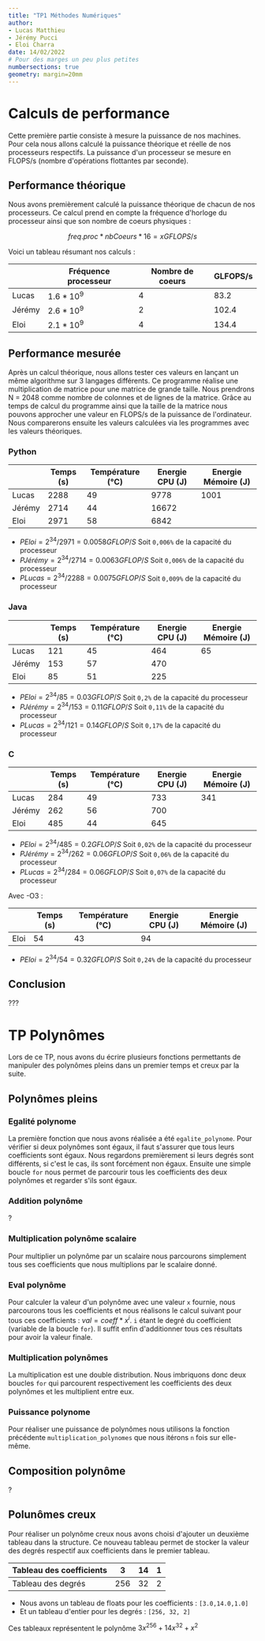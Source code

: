 ```yaml
---
title: "TP1 Méthodes Numériques"
author:
- Lucas Matthieu
- Jérémy Pucci
- Eloi Charra
date: 14/02/2022
# Pour des marges un peu plus petites
numbersections: true
geometry: margin=20mm
---
```

# Calculs de performance

Cette première partie consiste à mesure la puissance de nos machines. Pour cela nous allons calculé la puissance théorique et réelle de nos processeurs respectifs. La puissance d'un processeur se mesure en FLOPS/s (nombre d'opérations flottantes par seconde).

## Performance théorique

Nous avons premièrement calculé la puissance théorique de chacun de nos processeurs. Ce calcul prend en compte la fréquence d'horloge du processeur ainsi que son nombre de coeurs physiques :

$$ freq.proc * nbCoeurs * 16 = x GFLOPS/s$$

Voici un tableau résumant nos calculs :

|        | Fréquence processeur | Nombre de coeurs | GLFOPS/s |
|--------|----------------------|------------------|----------|
| Lucas  |  $1.6*10^9$          | 4                | 83.2     |
| Jérémy |  $2.6*10^9$          | 2                | 102.4    |
| Eloi   |  $2.1*10^9$          | 4                | 134.4    |

## Performance mesurée

Après un calcul théorique, nous allons tester ces valeurs en lançant un même algorithme sur 3 langages différents. Ce programme réalise une multiplication de matrice pour une matrice de grande taille. Nous prendrons N = 2048 comme nombre de colonnes et de lignes de la matrice. Grâce au temps de calcul du programme ainsi que la taille de la matrice nous pouvons approcher une valeur en FLOPS/s de la puissance de l'ordinateur. Nous comparerons ensuite les valeurs calculées via les programmes avec les valeurs théoriques.

### Python

|        | Temps (s) | Température (°C) | Energie CPU (J) | Energie Mémoire (J) |
|--------|-----------|------------------|-----------------|---------------------|
| Lucas  | 2288      | 49               | 9778            | 1001                |
| Jérémy | 2714      | 44               | 16672           |                     |
| Eloi   | 2971      | 58               | 6842            |                     |

- $PEloi = 2^{34} / 2971 = 0.0058 GFLOP/S$ Soit `0,006%` de la capacité du processeur
- $PJérémy = 2^{34} / 2714 = 0.0063 GFLOP/S$ Soit `0,006%` de la capacité du processeur
- $PLucas = 2^{34} / 2288 = 0.0075 GFLOP/S$ Soit `0,009%` de la capacité du processeur

### Java

|        | Temps (s) | Température (°C) | Energie CPU (J) | Energie Mémoire (J) |
|--------|-----------|------------------|-----------------|---------------------|
| Lucas  | 121       | 45               | 464             | 65                  |
| Jérémy | 153       | 57               | 470             |                     |
| Eloi   | 85        | 51               | 225             |                     |


- $PEloi = 2^{34} / 85 = 0.03 GFLOP/S$ Soit `0,2%` de la capacité du processeur
- $PJérémy = 2^{34} / 153 = 0.11 GFLOP/S$ Soit `0,11%` de la capacité du processeur
- $PLucas = 2^{34} / 121 = 0.14 GFLOP/S$ Soit `0,17%` de la capacité du processeur

### C

|        | Temps (s) | Température (°C) | Energie CPU (J) | Energie Mémoire (J) |
|--------|-----------|------------------|-----------------|---------------------|
| Lucas  | 284       | 49               | 733             | 341                 |
| Jérémy | 262       | 56               | 700             |                     |
| Eloi   | 485       | 44               | 645             |                     |

- $PEloi = 2^{34} / 485 = 0.2 GFLOP/S$ Soit `0,02%` de la capacité du processeur
- $PJérémy = 2^{34} / 262 = 0.06 GFLOP/S$ Soit `0,06%` de la capacité du processeur
- $PLucas = 2^{34} / 284 = 0.06 GFLOP/S$ Soit `0,07%` de la capacité du processeur

Avec -O3 :

|      | Temps (s) | Température (°C) | Energie CPU (J) | Energie Mémoire (J) |
|------|-----------|------------------|-----------------|---------------------|
| Eloi | 54        | 43               | 94              |                     |

- $PEloi = 2^{34} / 54 = 0.32 GFLOP/S$ Soit `0,24%` de la capacité du processeur

## Conclusion

???

# TP Polynômes

Lors de ce TP, nous avons du écrire plusieurs fonctions permettants de manipuler des polynômes pleins dans un premier temps et creux par la suite.

## Polynômes pleins


### Egalité polynome

La première fonction que nous avons réalisée a été `egalite_polynome`. Pour vérifier si deux polynômes sont égaux, il faut s'assurer que tous leurs coefficients sont égaux.
Nous regardons premièrement si leurs degrés sont différents, si c'est le cas, ils sont forcément non égaux.
Ensuite une simple boucle `for` nous permet de parcourir tous les coefficients des deux polynômes et regarder s'ils sont égaux.

### Addition polynôme

?

### Multiplication polynôme scalaire

Pour multiplier un polynôme par un scalaire nous parcourons simplement tous ses coefficients que nous multiplions par le scalaire donné.

### Eval polynôme

Pour calculer la valeur d'un polynôme avec une valeur `x` fournie, nous parcourons tous les coefficients et nous réalisons le calcul suivant pour tous ces coefficients : $val = coeff * x^i$. `i` étant le degré du coefficient (variable de la boucle `for`). Il suffit enfin d'additionner tous ces résultats pour avoir la valeur finale.

### Multiplication polynômes

La multiplication est une double distribution. Nous imbriquons donc deux boucles `for` qui parcourent respectivement les coefficients des deux polynômes et les multiplient entre eux.


### Puissance polynome

Pour réaliser une puissance de polynômes nous utilisons la fonction précédente `multiplication_polynomes` que nous itérons `n` fois sur elle-même.

## Composition polynôme

?


## Polunômes creux


Pour réaliser un polynôme creux nous avons choisi d'ajouter un deuxième tableau dans la structure. Ce nouveau tableau permet de stocker la valeur des degrés respectif aux coefficients dans le premier tableau.

| Tableau des coefficients | 3   | 14 | 1 |
|--------------------------|-----|----|---|
| Tableau des degrés       | 256 | 32 | 2 |

- Nous avons un tableau de floats pour les coefficients : `[3.0,14.0,1.0]`
- Et un tableau d'entier pour les degrés : `[256, 32, 2]`

Ces tableaux représentent le polynôme $3x^{256} + 14x^{32} + x^2$